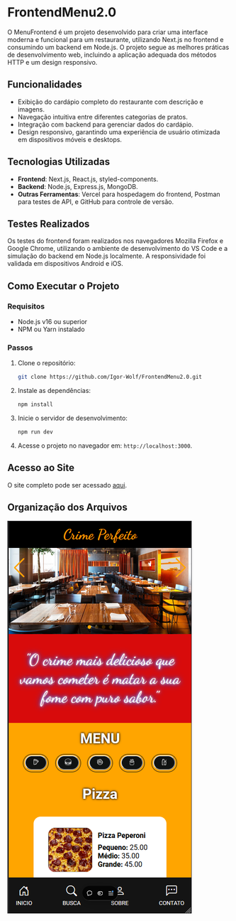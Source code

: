 # FrontendMenu2.0

O MenuFrontend é um projeto desenvolvido para criar uma interface moderna e funcional para um restaurante, utilizando Next.js no frontend e consumindo um backend em Node.js. O projeto segue as melhores práticas de desenvolvimento web, incluindo a aplicação adequada dos métodos HTTP e um design responsivo.

## Funcionalidades

- Exibição do cardápio completo do restaurante com descrição e imagens.
- Navegação intuitiva entre diferentes categorias de pratos.
- Integração com backend para gerenciar dados do cardápio.
- Design responsivo, garantindo uma experiência de usuário otimizada em dispositivos móveis e desktops.

## Tecnologias Utilizadas

- **Frontend**: Next.js, React.js, styled-components.
- **Backend**: Node.js, Express.js, MongoDB.
- **Outras Ferramentas**: Vercel para hospedagem do frontend, Postman para testes de API, e GitHub para controle de versão.


## Testes Realizados

Os testes do frontend foram realizados nos navegadores Mozilla Firefox e Google Chrome, utilizando o ambiente de desenvolvimento do VS Code e a simulação do backend em Node.js localmente. A responsividade foi validada em dispositivos Android e iOS.

## Como Executar o Projeto

### Requisitos

- Node.js v16 ou superior
- NPM ou Yarn instalado

### Passos

1. Clone o repositório:

   ```bash
   git clone https://github.com/Igor-Wolf/FrontendMenu2.0.git
   ```

2. Instale as dependências:

   ```bash
   npm install
   ```

3. Inicie o servidor de desenvolvimento:

   ```bash
   npm run dev
   ```

4. Acesse o projeto no navegador em: `http://localhost:3000`.

## Acesso ao Site

O site completo pode ser acessado [aqui](https://frontend-menu2-0.vercel.app/).

## Organização dos Arquivos

![Organização dos Arquivos](https://github.com/Igor-Wolf/FrontendMenu2.0/blob/main/demo.png?raw=true)


